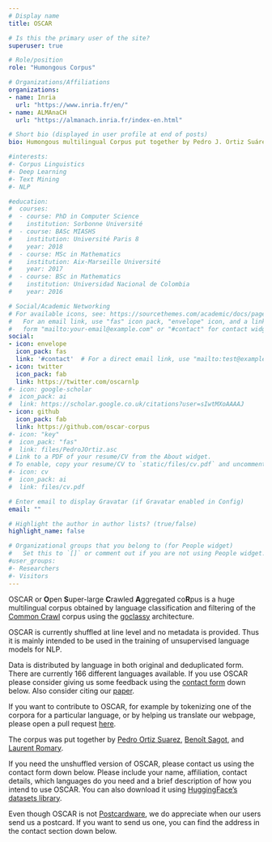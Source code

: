 ```yaml
---
# Display name
title: OSCAR

# Is this the primary user of the site?
superuser: true

# Role/position
role: "Humongous Corpus"

# Organizations/Affiliations
organizations: 
- name: Inria
  url: "https://www.inria.fr/en/"
- name: ALMAnaCH
  url: "https://almanach.inria.fr/index-en.html"

# Short bio (displayed in user profile at end of posts)
bio: Humongous multilingual Corpus put together by Pedro J. Ortiz Suárez, Benoît Sagot and Laurent Romary, researchers at the ALMAnaCH research team at Inria

#interests:
#- Corpus Linguistics
#- Deep Learning
#- Text Mining
#- NLP

#education:
#  courses:
#  - course: PhD in Computer Science
#    institution: Sorbonne Université
#  - course: BASc MIASHS
#    institution: Université Paris 8
#    year: 2018
#  - course: MSc in Mathematics
#    institution: Aix-Marseille Université
#    year: 2017
#  - course: BSc in Mathematics
#    institution: Universidad Nacional de Colombia
#    year: 2016

# Social/Academic Networking
# For available icons, see: https://sourcethemes.com/academic/docs/page-builder/#icons
#   For an email link, use "fas" icon pack, "envelope" icon, and a link in the
#   form "mailto:your-email@example.com" or "#contact" for contact widget.
social:
- icon: envelope
  icon_pack: fas
  link: '#contact'  # For a direct email link, use "mailto:test@example.org".
- icon: twitter
  icon_pack: fab
  link: https://twitter.com/oscarnlp
#- icon: google-scholar
#  icon_pack: ai
#  link: https://scholar.google.co.uk/citations?user=sIwtMXoAAAAJ
- icon: github
  icon_pack: fab
  link: https://github.com/oscar-corpus
#- icon: "key"
#  icon_pack: "fas"
#  link: files/PedroJOrtiz.asc
# Link to a PDF of your resume/CV from the About widget.
# To enable, copy your resume/CV to `static/files/cv.pdf` and uncomment the lines below.
#- icon: cv
#  icon_pack: ai
#  link: files/cv.pdf

# Enter email to display Gravatar (if Gravatar enabled in Config)
email: ""

# Highlight the author in author lists? (true/false)
highlight_name: false

# Organizational groups that you belong to (for People widget)
#   Set this to `[]` or comment out if you are not using People widget.  
#user_groups:
#- Researchers
#- Visitors
---
```


OSCAR or **O**pen **S**uper-large **C**rawled **A**ggregated co**R**pus is a huge multilingual corpus obtained by language classification and filtering of the [Common Crawl](https://commoncrawl.org/) corpus using the [goclassy](https://github.com/pjox/goclassy) architecture.

OSCAR is currently shuffled at line level and no metadata is provided. Thus it is mainly intended to be used in the training of unsupervised language models for NLP.

Data is distributed by language in both original and deduplicated form. There are currently 166 different languages available. If you use OSCAR please consider giving us some feedback using the [contact form](#contact) down below. Also consider citing our [paper](https://hal.inria.fr/hal-02148693).

If you want to contribute to OSCAR, for example by tokenizing one of the corpora for a particular language, or by helping us translate our webpage, please open a pull request [here](https://github.com/pjox/oscar-website).

The corpus was put together by [Pedro Ortiz Suarez](https://pjortiz.eu/), [Benoît Sagot](http://alpage.inria.fr/~sagot/), and [Laurent Romary](https://cv.archives-ouvertes.fr/laurentromary).

If you need the unshuffled version of OSCAR, please contact us using the contact form down below. Please include your name, affiliation, contact details, which languages do you need and a brief description of how you intend to use OSCAR. You can also download it using [HuggingFace’s datasets library](https://huggingface.co/datasets/oscar).

Even though OSCAR is not [Postcardware](https://en.wikipedia.org/wiki/Shareware#Postcardware), we do appreciate when our users send us a postcard. If you want to send us one, you can find the address in the contact section down below.
